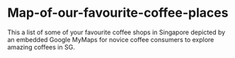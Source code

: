 # Map-of-our-favourite-coffee-places
This a list of some of your favourite coffee shops in Singapore depicted by an embedded Google MyMaps for novice coffee consumers to explore amazing coffees in SG.
